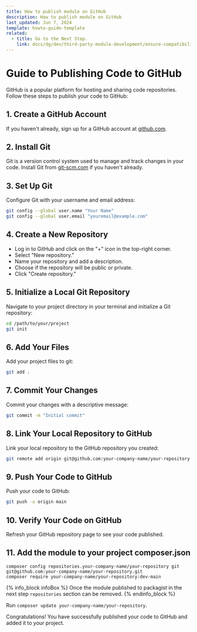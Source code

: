 ```yaml
---
title: How to publish module on GitHub
description: How to publish module on GitHub
last_updated: Jun 7, 2024
template: howto-guide-template
related:
  - title: Go to the Next Step.
    link: docs/dg/dev/third-party-module-development/ensure-compatibility.html
---
```


# Guide to Publishing Code to GitHub

GitHub is a popular platform for hosting and sharing code repositories. Follow these steps to publish your code to GitHub:

## 1. Create a GitHub Account

If you haven't already, sign up for a GitHub account at [github.com](https://github.com/).

## 2. Install Git

Git is a version control system used to manage and track changes in your code. Install Git from [git-scm.com](https://git-scm.com/) if you haven't already.

## 3. Set Up Git

Configure Git with your username and email address:

```bash
git config --global user.name "Your Name"
git config --global user.email "youremail@example.com"
```

## 4. Create a New Repository

- Log in to GitHub and click on the "+" icon in the top-right corner.
- Select "New repository."
- Name your repository and add a description.
- Choose if the repository will be public or private.
- Click "Create repository."

## 5. Initialize a Local Git Repository

Navigate to your project directory in your terminal and initialize a Git repository:

```bash
cd /path/to/your/project
git init
```

## 6. Add Your Files

Add your project files to git:

```bash
git add .
```

## 7. Commit Your Changes

Commit your changes with a descriptive message:

```bash
git commit -m "Initial commit"
```

## 8. Link Your Local Repository to GitHub

Link your local repository to the GitHub repository you created:

```bash
git remote add origin git@github.com:your-company-name/your-repository.git
```

## 9. Push Your Code to GitHub

Push your code to GitHub:

```bash
git push -u origin main
```

## 10. Verify Your Code on GitHub

Refresh your GitHub repository page to see your code published.

## 11. Add the module to your project composer.json

```shell
composer config repositories.your-company-name/your-repository git git@github.com:your-company-name/your-repository.git
composer require your-company-name/your-repository:dev-main
```

{% info_block infoBox %}
   Once the module published to packagist in the next step `repositories` section can be removed.
{% endinfo_block %}

Run `composer update your-company-name/your-repository`.

Congratulations! You have successfully published your code to GitHub and added it to your project.